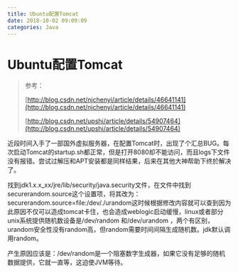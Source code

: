 ```yaml
---
title: Ubuntu配置Tomcat
date: 2018-10-02 09:09:09
categories: Java
---
```

# Ubuntu配置Tomcat

> 参考：
>
> [http://blog.csdn.net/njchenyi/article/details/46641141](http://blog.csdn.net/njchenyi/article/details/46641141)
>
> [http://blog.csdn.net/upshi/article/details/54907464](http://blog.csdn.net/upshi/article/details/54907464)

近段时间入手了一部国外虚拟服务器，在配置Tomcat时，出现了个汇总BUG。每次启动Tomcat的startup.sh都正常，但是打开8080却不能访问，而且logs下文件没有报错。尝试过解压和APT安装都是同样结果，后来在其他大神帮助下终於解决了。

找到jdk1.x.x\_xx/jre/lib/security/java.security文件，在文件中找到securerandom.source这个设置项，将其改为：securerandom.source=file:/dev/./urandom这时候根据修改内容就可以查到因为此原因不仅可以造成tomcat卡住，也会造成weblogic启动缓慢，linux或者部分unix系统提供随机数设备是/dev/random 和/dev/urandom ，两个有区别，urandom安全性没有random高，但random需要时间间隔生成随机数。jdk默认调用random。

产生原因应该是：/dev/random是一个阻塞数字生成器，如果它没有足够的随机数据提供，它就一直等，这迫使JVM等待。

